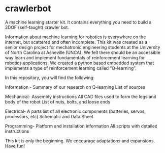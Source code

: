# crawlerbot

A machine learning starter kit. It contains everything you need to build a 2DOF (self-taught) crawler bot. 

 Information about machine learning for robotics is everywhere on the internet, but scattered and often incomplete. This kit was created as a senior design project for mechatronic engineering students at the University of North Carolina at Asheville (UNCA). We felt there should be an accessible way learn and implement fundamentals of reinforcement learning for robotics applications.  We created a python based embedded system that implements a type of reinforcement learning called “Q-learning”.

In this repository, you will find the following:

Information -
Summary of our research on Q-learning 
List of sources

Mechanical- 
	Assembly instructions
	All CAD files used to form the legs and body of the robot
	List of nuts, bolts, and loose ends

Electrical-
	A parts list of all electronic components (batteries, servos, processors, etc)
	Schematic and Data Sheet 

Programming-
	Platform and installation information
	All scripts with detailed instructions
 

This kit is only the beginning. We encourage adaptations and expansions. Have fun!
